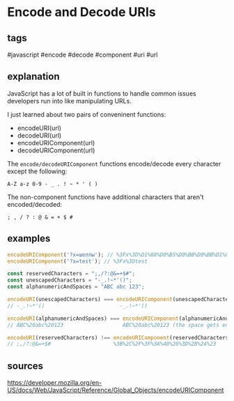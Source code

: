 # Encode and Decode URIs
## tags
#javascript #encode #decode #component #uri #url

## explanation
JavaScript has a lot of built in functions to handle common issues developers run into like manipulating URLs. 

I just learned about two pairs of conveninent functions:
 - encodeURI(url)
 - decodeURI(url)
 - encodeURIComponent(url)
 - decodeURIComponent(url)

The `encode/decodeURIComponent` functions encode/decode every character except the following:

```A-Z a-z 0-9 - _ . ! ~ * ' ( )```

The non-component functions have additional characters that aren't encoded/decoded:

```; , / ? : @ & = + $ #```

## examples
```javascript
encodeURIComponent('?x=шеллы'); // %3Fx%3D%D1%88%D0%B5%D0%BB%D0%BB%D1%8B
encodeURIComponent('?x=test'); // %3Fx%3Dtest

const reservedCharacters = ";,/?:@&=+$#";
const unescapedCharacters = "-_.!~*'()";
const alphanumericAndSpaces = "ABC abc 123";

encodeURI(unescapedCharacters) === encodeURIComponent(unescapedCharacters);
// -_.!~*'()                        -_.!~*'()

encodeURI(alphanumericAndSpaces) === encodeURIComponent(alphanumericAndSpaces);
// ABC%20abc%20123                   ABC%20abc%20123 (the space gets encoded as %20)

encodeURI(reservedCharacters) !== encodeURIComponent(reservedCharacters);
// ;,/?:@&=+$#                    %3B%2C%2F%3F%3A%40%26%3D%2B%24%23
```

## sources
https://developer.mozilla.org/en-US/docs/Web/JavaScript/Reference/Global_Objects/encodeURIComponent
